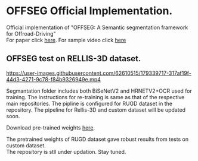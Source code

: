# OFFSEG Official Implementation.
Official implementation of "OFFSEG: A Semantic segmentation framework for Offroad-Driving"\
For paper click [here](https://arxiv.org/abs/2103.12417). For sample video click [here](https://drive.google.com/drive/folders/1r7wsQMBsgJOwPNnP0I8DHEjxDEocsMGj?usp=sharing)

## OFFSEG test on RELLIS-3D dataset.
https://user-images.githubusercontent.com/62610515/179339717-317af19f-44d3-4271-9c78-f84b9326949e.mp4

Segmantation folder includes both BiSeNetV2 and HRNETV2+OCR used for training. The instructions for re-training is same as that of the respective main repositories.
The pipline is configured for RUGD dataset in the repository. The pipeline for Rellis-3D and custom dataset will be updated soon.

Download pre-trained weights [here](https://drive.google.com/drive/folders/1v9xzKUjP-9ydOSIMFAOy4fAUMRcpo1r-?usp=sharing).

The pretrained weights of RUGD dataset gave robust results from tests on custom dataset.\
The repository is stll under updation. Stay tuned.



